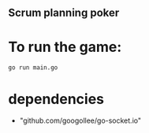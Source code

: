 Scrum planning poker
--------------------

# To run the game:
```
go run main.go
```

# dependencies
- "github.com/googollee/go-socket.io"